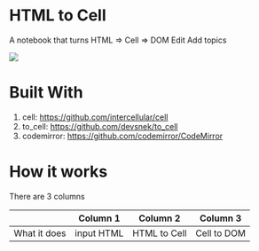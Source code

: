 # HTML to Cell

A notebook that turns HTML => Cell => DOM Edit
Add topics

<img src="./html2json2dom.gif">

# Built With

1. cell: https://github.com/intercellular/cell
2. to_cell: https://github.com/devsnek/to_cell
3. codemirror: https://github.com/codemirror/CodeMirror

# How it works

There are 3 columns

|              | Column 1 | Column 2 | Column 3
|--------------|------------|----------|-----------
|What it does  | input HTML | HTML to Cell | Cell to DOM
